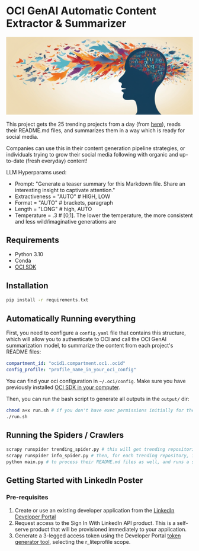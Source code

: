 # OCI GenAI Automatic Content Extractor & Summarizer

![](./img/repo_logo.png)

This project gets the 25 trending projects from a day (from [here](https://github.com/trending)), reads their README.md files, and summarizes them in a way which is ready for social media.

Companies can use this in their content generation pipeline strategies, or individuals trying to grow their social media following with organic and up-to-date (fresh everyday) content!

LLM Hyperparams used:

- Prompt:  "Generate a teaser summary for this Markdown file. Share an interesting insight to captivate attention."
- Extractiveness = "AUTO" # HIGH, LOW
- Format = "AUTO" # brackets, paragraph
- Length = "LONG" # high, AUTO
- Temperature = .3 # [0,1]. The lower the temperature, the more consistent and less wild/imaginative generations are

## Requirements

- Python 3.10
- Conda
- [OCI SDK](https://docs.oracle.com/en-us/iaas/Content/API/Concepts/sdkconfig.htm)

## Installation

```sh
pip install -r requirements.txt
```

## Automatically Running everything

First, you need to configure a `config.yaml` file that contains this structure, which will allow you to authenticate to OCI and call the OCI GenAI summarization model, to summarize the content from each project's README files:

```yml
compartment_id: "ocid1.compartment.oc1..ocid"
config_profile: "profile_name_in_your_oci_config"
```

You can find your oci configuration in `~/.oci/config`. Make sure you have previously installed [OCI SDK in your computer](https://docs.oracle.com/en-us/iaas/Content/API/Concepts/sdkconfig.htm).

Then, you can run the bash script to generate all outputs in the `output/` dir:

```bash
chmod a+x run.sh # if you don't have exec permissions initially for the .sh file
./run.sh
```

## Running the Spiders / Crawlers

```sh
scrapy runspider trending_spider.py # this will get trending repositories
scrapy runspider info_spider.py # then, for each trending repository, it will extract info.
python main.py # to process their README.md files as well, and runs a summarizer on top of it.
```

## Getting Started with LinkedIn Poster

### Pre-requisites

1. Create or use an existing developer application from the [LinkedIn Developer Portal](https://www.linkedin.com/developers/apps/)
2. Request access to the Sign In With LinkedIn API product. This is a self-serve product that will be provisioned immediately to your application.
3. Generate a 3-legged access token using the Developer Portal [token generator tool](https://www.linkedin.com/developers/tools/oauth/token-generator), selecting the r_liteprofile scope.